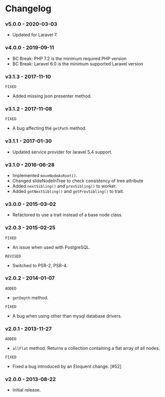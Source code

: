 # Changelog

### v5.0.0 - 2020-03-03

- Updated for Laravel 7.

### v4.0.0 - 2019-09-11

- BC Break: PHP 7.2 is the minimum required PHP version
- BC Break: Laravel 6.0 is the minimum supported Laravel version

### v3.1.3 - 2017-11-10

`FIXED`

- Added missing json presenter method.

### v3.1.2 - 2017-11-08

`FIXED`

- A bug affecting the `getPath` method.

### v3.1.1 - 2017-01-30

- Updated service provider for laravel 5.4 support.

### v3.1.0 - 2016-06-28

- Implemented `moveNodeAsRoot()`.
- Changed slideNodeInTree to check consistency of tree attribute
- Added `nextSibling()` and `prevSibling()` to worker.
- Added `getNextSibling()` and `getPrevSibling()` to trait.

### v3.0.0 - 2015-03-02

- Refactored to use a trait instead of a base node class.

### v2.0.3 - 2015-02-25

`FIXED`

- An issue when used with PostgreSQL.

`REVISED`

- Switched to PSR-2, PSR-4.

### v2.0.2 - 2014-01-07

`ADDED`

- `getDepth` method.

`FIXED`

- A bug when using other than mysql database drivers.

### v2.0.1 - 2013-11-27

`ADDED`

- `allFlat` method. Returns a collection containing a flat array of all nodes.

`FIXED`

- Fixed a bug introduced by an Eloquent change. [#52]

### v2.0.0 - 2013-08-22

- Initial release.
